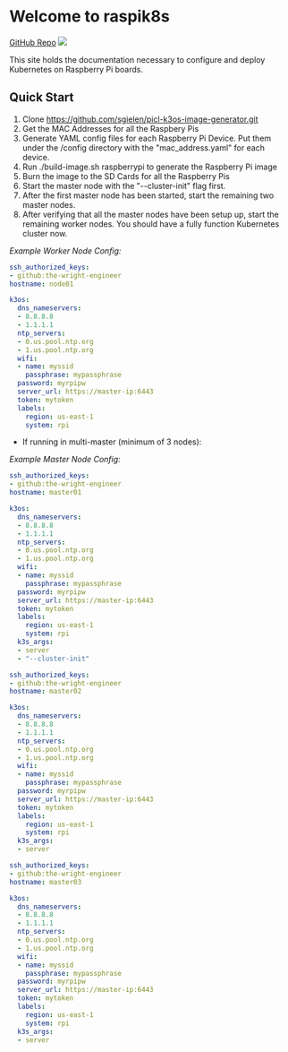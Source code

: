 # Welcome to raspik8s

[GitHub Repo](https://github.com/the-wright-engineer/raspik8s)
![](https://github.com/the-wright-engineer/raspik8s/workflows/CI/badge.svg)

This site holds the documentation necessary to configure and deploy Kubernetes on Raspberry Pi boards.

## Quick Start

1. Clone https://github.com/sgielen/picl-k3os-image-generator.git
2. Get the MAC Addresses for all the Raspbery Pis
3. Generate YAML config files for each Raspberry Pi Device. Put them under the /config directory with the "mac_address.yaml" for each device.
4. Run ./build-image.sh raspberrypi to generate the Raspberry Pi image
5. Burn the image to the SD Cards for all the Raspberry Pis
6. Start the master node with the "--cluster-init" flag first.
7. After the first master node has been started, start the remaining two master nodes.
8. After verifying that all the master nodes have been setup up, start the remaining worker nodes. You should have a fully function Kubernetes cluster now.

*Example Worker Node Config:*
```yaml
ssh_authorized_keys:
- github:the-wright-engineer
hostname: node01

k3os:
  dns_nameservers:
  - 8.8.8.8
  - 1.1.1.1
  ntp_servers:
  - 0.us.pool.ntp.org
  - 1.us.pool.ntp.org
  wifi:
  - name: myssid
    passphrase: mypassphrase
  password: myrpipw
  server_url: https://master-ip:6443
  token: mytoken
  labels:
    region: us-east-1
    system: rpi
```
* If running in multi-master (minimum of 3 nodes):

*Example Master Node Config:*
```yaml
ssh_authorized_keys:
- github:the-wright-engineer
hostname: master01

k3os:
  dns_nameservers:
  - 8.8.8.8
  - 1.1.1.1
  ntp_servers:
  - 0.us.pool.ntp.org
  - 1.us.pool.ntp.org
  wifi:
  - name: myssid
    passphrase: mypassphrase
  password: myrpipw
  server_url: https://master-ip:6443
  token: mytoken
  labels:
    region: us-east-1
    system: rpi
  k3s_args:
  - server
  - "--cluster-init"
```

```yaml
ssh_authorized_keys:
- github:the-wright-engineer
hostname: master02

k3os:
  dns_nameservers:
  - 8.8.8.8
  - 1.1.1.1
  ntp_servers:
  - 0.us.pool.ntp.org
  - 1.us.pool.ntp.org
  wifi:
  - name: myssid
    passphrase: mypassphrase
  password: myrpipw
  server_url: https://master-ip:6443
  token: mytoken
  labels:
    region: us-east-1
    system: rpi
  k3s_args:
  - server
```

```yaml
ssh_authorized_keys:
- github:the-wright-engineer
hostname: master03

k3os:
  dns_nameservers:
  - 8.8.8.8
  - 1.1.1.1
  ntp_servers:
  - 0.us.pool.ntp.org
  - 1.us.pool.ntp.org
  wifi:
  - name: myssid
    passphrase: mypassphrase
  password: myrpipw
  server_url: https://master-ip:6443
  token: mytoken
  labels:
    region: us-east-1
    system: rpi
  k3s_args:
  - server
```

